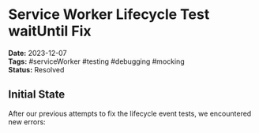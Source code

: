 # Service Worker Lifecycle Test waitUntil Fix

**Date:** 2023-12-07  
**Tags:** #serviceWorker #testing #debugging #mocking  
**Status:** Resolved  

## Initial State

After our previous attempts to fix the lifecycle event tests, we encountered new errors:

